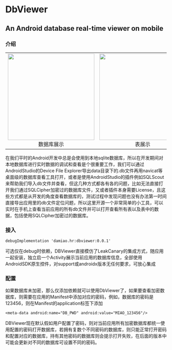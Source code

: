 # DbViewer
## An Android database real-time viewer on mobile

### 介绍
<table>
	<tr>
		<td>
    	<center>
      	<img src="https://s1.ax1x.com/2020/04/17/JEcrVO.jpg" width = "270" height = “480” />数据库展示 </center>
    </td>
		<td>
    	<center>
      	<img src="https://s1.ax1x.com/2020/04/17/JEcsaD.md.jpg" width = "270" height = “480”/>表展示
    	</center>
  	</td>
		<td>
    	<center>
      	<img src="https://s1.ax1x.com/2020/04/17/JEcyIe.jpg" width = "270" height = “480”/>数据展示
    	</center>
    </td>
	</tr>
</table>


在我们平时的Android开发中总是会使用到本地sqlite数据库，所以在开发期间对本地数据库进行实时数据的调试和查看是个很重要工作，我们可以通过AndroidStudio的Device File Explorer导出data目录下的.db文件再用navicat等桌面级的数据库查看工具打开，或者是使用AndroidStudio的插件例如SQLScout来帮助我们导入db文件并查看，但这几种方式都各有各的问题，比如无法直接打开我们通过SQLCipher加密过的数据库文件，又或者插件本身需要License，且这些方式都是从开发的角度查看数据库的，测试过程中发现问题也没有办法第一时间直接导出应用里的db文件定位问题，所以这里开源一个非常简单的小工具，可以实时在手机上查看当前应用的所有db文件并可以打开查看所有表以及表中的数据，包括使用SQLCipher加密过的数据库。

### 接入

`debugImplementation 'damiao.hr:dbviewer:0.0.1'`

可选仅在debug时依赖，DBViewer直接模仿了LeakCanary的集成方式，随应用一起安装，独立启一个Activity展示当前应用的数据库信息，全部使用AndroidSDK原生控件，对support或androidx版本无任何要求，可放心集成

### 配置

如果数据库未加密，那么仅添加依赖就可以使用DbViewer了，如果要查看加密数据库，则需要在应用的Manifest中添加对应的密码，例如，数据库的密码是123456，则在Manifest的application标签下添加

`<meta-data android:name="DB_PWD" android:value="MIAO_123456"/>`

DBViewer现在默认假如用户配置了密码，则对当前应用所有加密数据库都统一使用配置的密码打开数据库，若拥有复数个不同密码的数据库，则只能正常打开密码和配置对应的数据库，持有其他密码的数据库则会提示打开失败，在后面的版本中可能会更新对不同的数据库可设置不同的密码。
